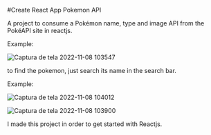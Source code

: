 #Create React App Pokemon API

A project to consume a Pokémon name, type and image API from the PokéAPI site in reactjs.

Example:

![Captura de tela 2022-11-08 103547](https://user-images.githubusercontent.com/105306316/200587024-903385ac-a06d-4e65-b9c5-26d93c66665a.png)


to find the pokemon, just search its name in the search bar.

Example:

![Captura de tela 2022-11-08 104012](https://user-images.githubusercontent.com/105306316/200587389-37638aa7-8763-4660-8f53-221579070449.png)

![Captura de tela 2022-11-08 103900](https://user-images.githubusercontent.com/105306316/200587460-080c8820-2219-49e6-98c0-3f2047c7b12a.png)

I made this project in order to get started with Reactjs.




